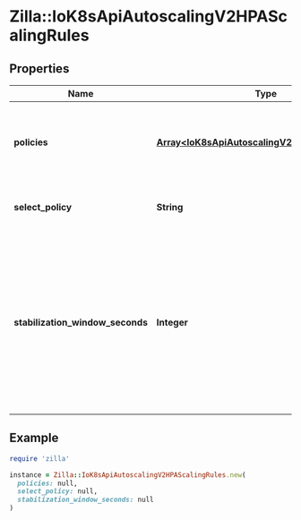 # Zilla::IoK8sApiAutoscalingV2HPAScalingRules

## Properties

| Name | Type | Description | Notes |
| ---- | ---- | ----------- | ----- |
| **policies** | [**Array&lt;IoK8sApiAutoscalingV2HPAScalingPolicy&gt;**](IoK8sApiAutoscalingV2HPAScalingPolicy.md) | policies is a list of potential scaling polices which can be used during scaling. At least one policy must be specified, otherwise the HPAScalingRules will be discarded as invalid | [optional] |
| **select_policy** | **String** | selectPolicy is used to specify which policy should be used. If not set, the default value Max is used. | [optional] |
| **stabilization_window_seconds** | **Integer** | StabilizationWindowSeconds is the number of seconds for which past recommendations should be considered while scaling up or scaling down. StabilizationWindowSeconds must be greater than or equal to zero and less than or equal to 3600 (one hour). If not set, use the default values: - For scale up: 0 (i.e. no stabilization is done). - For scale down: 300 (i.e. the stabilization window is 300 seconds long). | [optional] |

## Example

```ruby
require 'zilla'

instance = Zilla::IoK8sApiAutoscalingV2HPAScalingRules.new(
  policies: null,
  select_policy: null,
  stabilization_window_seconds: null
)
```

